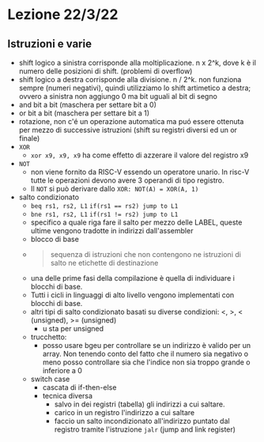 # Lezione 22/3/22

## Istruzioni e varie

- shift logico a sinistra corrisponde alla moltiplicazione. n x 2^k, dove k è il numero delle posizioni di shift. (problemi di overflow)
- shift logico a destra corrisponde alla divisione. n / 2^k.
  non funziona sempre (numeri negativi), quindi utilizziamo lo shift artimetico a destra; ovvero a sinistra non aggiungo 0 ma bit uguali al bit di segno
- and bit a bit (maschera per settare bit a 0)
- or bit a bit (maschera per settare bit a 1)
- rotazione, non c'é un operazione automatica ma puó essere ottenuta per mezzo di successive istruzioni (shift su registri diversi ed un or finale)
- `XOR`
  - `xor x9, x9, x9` ha come effetto di azzerare il valore del registro x9
- `NOT`
  - non viene fornito da RISC-V essendo un operatore unario. In risc-V tutte le operazioni devono avere 3 operandi di tipo registro.
  - Il `NOT` si può derivare dallo `XOR: NOT(A) = XOR(A, 1)`
- salto condizionato
  - `beq rs1, rs2, L1` `if(rs1 == rs2) jump to L1`
  - `bne rs1, rs2, L1` `if(rs1 != rs2) jump to L1`
  - specifico a quale riga fare il salto per mezzo delle LABEL, queste ultime vengono tradotte in indirizzi dall'assembler
  - blocco di base
  - > sequenza di istruzioni che non contengono ne istruzioni di salto ne etichette di destinazione
  - una delle prime fasi della compilazione è quella di individuare i blocchi di base.
  - Tutti i cicli in linguaggi di alto livello vengono implementati con blocchi di base.
  - altri tipi di salto condizionato basati su diverse condizioni: <, >, < (unsigned), >= (unsigned)
    - u sta per unsigned
  - trucchetto:
    - posso usare bgeu per controllare se un indirizzo è valido per un array. Non tenendo conto del fatto che il numero sia negativo o meno posso controllare sia che l'indice non sia troppo grande o inferiore a 0
  - switch case
    - cascata di if-then-else
    - tecnica diversa
      - salvo in dei registri (tabella) gli indirizzi a cui saltare.
      - carico in un registro l'indirizzo a cui saltare
      - faccio un salto incondizionato all'indirizzo puntato dal registro tramite l'istruzione `jalr` (jump and link register)
  